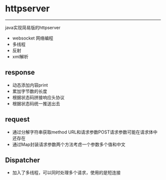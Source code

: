 # httpserver 
****
java实现简易版的httpserver
* websocket 网络编程
* 多线程
* 反射
* xml解析
## response
*  动态添加内容print
*  累加字节数的长度
*  根据状态码拼接响应头协议
*  根据状态码统一推送出去
## request
* 通过分解字符串获取method URL和请求参数POST请求参数可能在请求体中还存在
* 通过Map封装请求参数两个方法考虑一个参数多个值和中文
## Dispatcher
* 加入了多线程，可以同时处理多个请求，使用的是短连接
